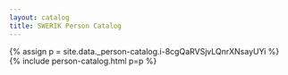 ```yaml
---
layout: catalog
title: SWERIK Person Catalog
---
```

{% assign p = site.data._person-catalog.i-8cgQaRVSjvLQnrXNsayUYi %}
{% include person-catalog.html p=p %}

